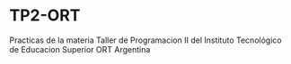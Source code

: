 # TP2-ORT
Practicas de la materia Taller de Programacion II del Instituto Tecnológico de Educacion Superior ORT Argentina

